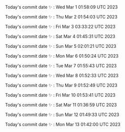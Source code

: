 Today's commit date ✨ : Wed Mar 1 01:58:09 UTC 2023 

Today's commit date ✨ : Thu Mar 2 01:54:03 UTC 2023 

Today's commit date ✨ : Fri Mar 3 03:33:22 UTC 2023 

Today's commit date ✨ : Sat Mar 4 01:45:31 UTC 2023 

Today's commit date ✨ : Sun Mar 5 02:01:21 UTC 2023 

Today's commit date ✨ : Mon Mar 6 01:50:24 UTC 2023 

Today's commit date ✨ : Tue Mar 7 01:55:43 UTC 2023 

Today's commit date ✨ : Wed Mar 8 01:52:33 UTC 2023 

Today's commit date ✨ : Thu Mar 9 01:52:49 UTC 2023 

Today's commit date ✨ : Fri Mar 10 01:53:41 UTC 2023 

Today's commit date ✨ : Sat Mar 11 01:36:59 UTC 2023 

Today's commit date ✨ : Sun Mar 12 01:49:33 UTC 2023 

Today's commit date ✨ : Mon Mar 13 01:42:00 UTC 2023 

